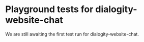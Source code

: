 # Playground tests for dialogity-website-chat
We are still awaiting the first test run for dialogity-website-chat.
